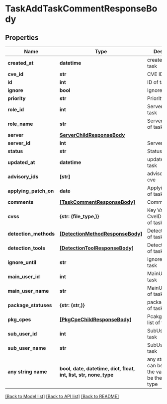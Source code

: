 # TaskAddTaskCommentResponseBody


## Properties
Name | Type | Description | Notes
------------ | ------------- | ------------- | -------------
**created_at** | **datetime** | created time of task | 
**cve_id** | **str** | CVE ID of task | 
**id** | **int** | ID of task | 
**ignore** | **bool** | Ignore of task | 
**priority** | **str** | Priority of task | 
**role_id** | **int** | ServerRoleID of task | 
**role_name** | **str** | ServerRoleName of task | 
**server** | [**ServerChildResponseBody**](ServerChildResponseBody.md) |  | 
**server_id** | **int** | ServerID of task | 
**status** | **str** | Status of task | 
**updated_at** | **datetime** | updated time of task | 
**advisory_ids** | **[str]** | advisoryIDs of cve | [optional] 
**applying_patch_on** | **date** | ApplyingPatchOn of task | [optional] 
**comments** | [**[TaskCommentResponseBody]**](TaskCommentResponseBody.md) | Comment of task | [optional] 
**cvss** | **{str: (file_type,)}** | Key Value of CveID and Cvss of task | [optional] 
**detection_methods** | [**[DetectionMethodResponseBody]**](DetectionMethodResponseBody.md) | DetectionMethod of task | [optional] 
**detection_tools** | [**[DetectionToolResponseBody]**](DetectionToolResponseBody.md) | DetectionTools of task | [optional] 
**ignore_until** | **str** | Ignore until of task | [optional] 
**main_user_id** | **int** | MainUserID of task | [optional] 
**main_user_name** | **str** | MainUserName of task | [optional] 
**package_statuses** | **{str: (str,)}** | packageStatus of task | [optional] 
**pkg_cpes** | [**[PkgCpeChildResponseBody]**](PkgCpeChildResponseBody.md) | Pcakge And Cpe list of task | [optional] 
**sub_user_id** | **int** | SubUserID of task | [optional] 
**sub_user_name** | **str** | SubUserName of task | [optional] 
**any string name** | **bool, date, datetime, dict, float, int, list, str, none_type** | any string name can be used but the value must be the correct type | [optional]

[[Back to Model list]](../README.md#documentation-for-models) [[Back to API list]](../README.md#documentation-for-api-endpoints) [[Back to README]](../README.md)


